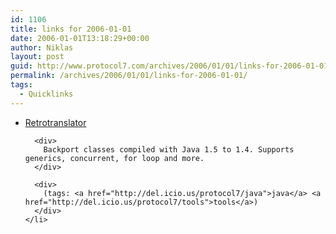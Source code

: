 ```yaml
---
id: 1106
title: links for 2006-01-01
date: 2006-01-01T13:18:29+00:00
author: Niklas
layout: post
guid: http://www.protocol7.com/archives/2006/01/01/links-for-2006-01-01/
permalink: /archives/2006/01/01/links-for-2006-01-01/
tags:
  - Quicklinks
---
```

<div class='microid-a92bf43b4639d3164b055e715e709b65265928cf'>
  <ul>
    <li>
      <div>
        <a href="http://retrotranslator.sourceforge.net/">Retrotranslator</a>
      </div>
      
      <div>
        Backport classes compiled with Java 1.5 to 1.4. Supports generics, concurrent, for loop and more.
      </div>
      
      <div>
        (tags: <a href="http://del.icio.us/protocol7/java">java</a> <a href="http://del.icio.us/protocol7/tools">tools</a>)
      </div>
    </li>
  </ul>
</div>